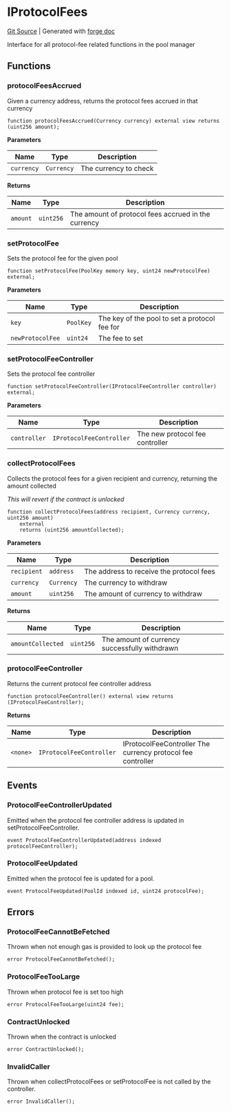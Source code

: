 # IProtocolFees
[Git Source](https://github.com/Uniswap/docs/blob/1141642f8ba4665a50660886a8a8401526677045/src/interfaces/IProtocolFees.sol)
| Generated with [forge doc](https://book.getfoundry.sh/reference/forge/forge-doc)

Interface for all protocol-fee related functions in the pool manager


## Functions
### protocolFeesAccrued

Given a currency address, returns the protocol fees accrued in that currency


```solidity
function protocolFeesAccrued(Currency currency) external view returns (uint256 amount);
```
**Parameters**

|Name|Type|Description|
|----|----|-----------|
|`currency`|`Currency`|The currency to check|

**Returns**

|Name|Type|Description|
|----|----|-----------|
|`amount`|`uint256`|The amount of protocol fees accrued in the currency|


### setProtocolFee

Sets the protocol fee for the given pool


```solidity
function setProtocolFee(PoolKey memory key, uint24 newProtocolFee) external;
```
**Parameters**

|Name|Type|Description|
|----|----|-----------|
|`key`|`PoolKey`|The key of the pool to set a protocol fee for|
|`newProtocolFee`|`uint24`|The fee to set|


### setProtocolFeeController

Sets the protocol fee controller


```solidity
function setProtocolFeeController(IProtocolFeeController controller) external;
```
**Parameters**

|Name|Type|Description|
|----|----|-----------|
|`controller`|`IProtocolFeeController`|The new protocol fee controller|


### collectProtocolFees

Collects the protocol fees for a given recipient and currency, returning the amount collected

*This will revert if the contract is unlocked*


```solidity
function collectProtocolFees(address recipient, Currency currency, uint256 amount)
    external
    returns (uint256 amountCollected);
```
**Parameters**

|Name|Type|Description|
|----|----|-----------|
|`recipient`|`address`|The address to receive the protocol fees|
|`currency`|`Currency`|The currency to withdraw|
|`amount`|`uint256`|The amount of currency to withdraw|

**Returns**

|Name|Type|Description|
|----|----|-----------|
|`amountCollected`|`uint256`|The amount of currency successfully withdrawn|


### protocolFeeController

Returns the current protocol fee controller address


```solidity
function protocolFeeController() external view returns (IProtocolFeeController);
```
**Returns**

|Name|Type|Description|
|----|----|-----------|
|`<none>`|`IProtocolFeeController`|IProtocolFeeController The currency protocol fee controller|


## Events
### ProtocolFeeControllerUpdated
Emitted when the protocol fee controller address is updated in setProtocolFeeController.


```solidity
event ProtocolFeeControllerUpdated(address indexed protocolFeeController);
```

### ProtocolFeeUpdated
Emitted when the protocol fee is updated for a pool.


```solidity
event ProtocolFeeUpdated(PoolId indexed id, uint24 protocolFee);
```

## Errors
### ProtocolFeeCannotBeFetched
Thrown when not enough gas is provided to look up the protocol fee


```solidity
error ProtocolFeeCannotBeFetched();
```

### ProtocolFeeTooLarge
Thrown when protocol fee is set too high


```solidity
error ProtocolFeeTooLarge(uint24 fee);
```

### ContractUnlocked
Thrown when the contract is unlocked


```solidity
error ContractUnlocked();
```

### InvalidCaller
Thrown when collectProtocolFees or setProtocolFee is not called by the controller.


```solidity
error InvalidCaller();
```

